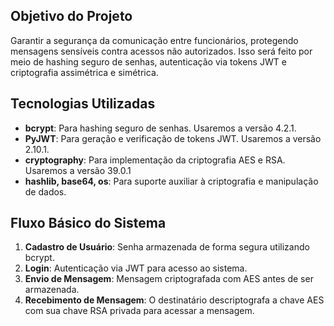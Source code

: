 ## Objetivo do Projeto
Garantir a segurança da comunicação entre funcionários, protegendo mensagens sensíveis contra acessos não autorizados. Isso será feito por meio de hashing seguro de senhas, autenticação via tokens JWT e criptografia assimétrica e simétrica.

## Tecnologias Utilizadas
- **bcrypt**: Para hashing seguro de senhas. Usaremos a versão 4.2.1. 
- **PyJWT**: Para geração e verificação de tokens JWT. Usaremos a versão 2.10.1.
- **cryptography**: Para implementação da criptografia AES e RSA. Usaremos a versão 39.0.1
- **hashlib, base64, os**: Para suporte auxiliar à criptografia e manipulação de dados.

## Fluxo Básico do Sistema
1. **Cadastro de Usuário**: Senha armazenada de forma segura utilizando bcrypt.
2. **Login**: Autenticação via JWT para acesso ao sistema.
3. **Envio de Mensagem**: Mensagem criptografada com AES antes de ser armazenada.
4. **Recebimento de Mensagem**: O destinatário descriptografa a chave AES com sua chave RSA privada para acessar a mensagem.
